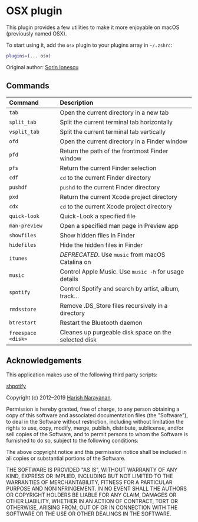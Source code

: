 # OSX plugin

This plugin provides a few utilities to make it more enjoyable on macOS (previously named OSX).

To start using it, add the `osx` plugin to your plugins array in `~/.zshrc`:

```zsh
plugins=(... osx)
```

Original author: [Sorin Ionescu](https://github.com/sorin-ionescu)

## Commands

| Command            | Description                                           |
| :----------------- | :---------------------------------------------------- |
| `tab`              | Open the current directory in a new tab               |
| `split_tab`        | Split the current terminal tab horizontally           |
| `vsplit_tab`       | Split the current terminal tab vertically             |
| `ofd`              | Open the current directory in a Finder window         |
| `pfd`              | Return the path of the frontmost Finder window        |
| `pfs`              | Return the current Finder selection                   |
| `cdf`              | `cd` to the current Finder directory                  |
| `pushdf`           | `pushd` to the current Finder directory               |
| `pxd`              | Return the current Xcode project directory            |
| `cdx`              | `cd` to the current Xcode project directory           |
| `quick-look`       | Quick-Look a specified file                           |
| `man-preview`      | Open a specified man page in Preview app              |
| `showfiles`        | Show hidden files in Finder                           |
| `hidefiles`        | Hide the hidden files in Finder                       |
| `itunes`           | _DEPRECATED_. Use `music` from macOS Catalina on      |
| `music`            | Control Apple Music. Use `music -h` for usage details |
| `spotify`          | Control Spotify and search by artist, album, track…   |
| `rmdsstore`        | Remove .DS\_Store files recursively in a directory    |
| `btrestart`        | Restart the Bluetooth daemon                          |
| `freespace <disk>` | Cleanes up purgeable disk space on the selected disk  |
## Acknowledgements

This application makes use of the following third party scripts:

[shpotify](https://github.com/hnarayanan/shpotify)

Copyright (c) 2012–2019 [Harish Narayanan](https://harishnarayanan.org/).

Permission is hereby granted, free of charge, to any person obtaining
a copy of this software and associated documentation files (the
"Software"), to deal in the Software without restriction, including
without limitation the rights to use, copy, modify, merge, publish,
distribute, sublicense, and/or sell copies of the Software, and to
permit persons to whom the Software is furnished to do so, subject to
the following conditions:

The above copyright notice and this permission notice shall be
included in all copies or substantial portions of the Software.

THE SOFTWARE IS PROVIDED "AS IS", WITHOUT WARRANTY OF ANY KIND,
EXPRESS OR IMPLIED, INCLUDING BUT NOT LIMITED TO THE WARRANTIES OF
MERCHANTABILITY, FITNESS FOR A PARTICULAR PURPOSE AND
NONINFRINGEMENT. IN NO EVENT SHALL THE AUTHORS OR COPYRIGHT HOLDERS BE
LIABLE FOR ANY CLAIM, DAMAGES OR OTHER LIABILITY, WHETHER IN AN ACTION
OF CONTRACT, TORT OR OTHERWISE, ARISING FROM, OUT OF OR IN CONNECTION
WITH THE SOFTWARE OR THE USE OR OTHER DEALINGS IN THE SOFTWARE.
